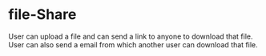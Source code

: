 # file-Share
User can upload a file and can send a link to anyone to download that file.
User can also send a email from which another user can download that file.
